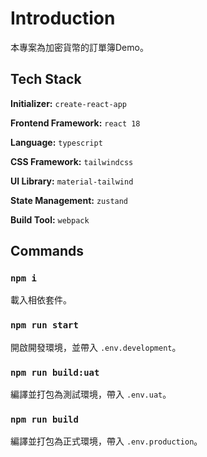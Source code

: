 # Introduction

本專案為加密貨幣的訂單簿Demo。

## Tech Stack

**Initializer:** `create-react-app`<br>

**Frontend Framework:** `react 18`<br>

**Language:** `typescript`<br>

**CSS Framework:** `tailwindcss`<br>

**UI Library:** `material-tailwind`<br>

**State Management:** `zustand`<br>

**Build Tool:** `webpack`<br>

## Commands

### `npm i`

載入相依套件。

### `npm run start`

開啟開發環境，並帶入 `.env.development`。

### `npm run build:uat`

編譯並打包為測試環境，帶入 `.env.uat`。

### `npm run build`

編譯並打包為正式環境，帶入 `.env.production`。
